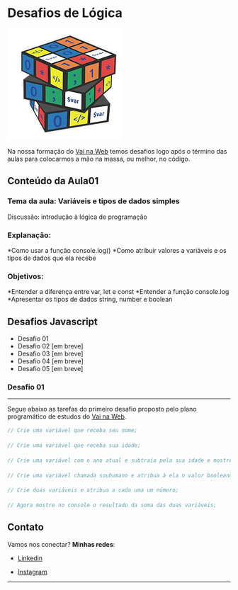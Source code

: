 # Desafios de Lógica

<img src="assets/img/logica de programação.png">

Na nossa formação do [Vai na Web](https://www.vainaweb.com.br/) temos desafios logo após o término das aulas para colocarmos a mão na massa, ou melhor, no código.

## Conteúdo da Aula01
### Tema da aula: Variáveis e tipos de dados simples

Discussão: introdução à lógica de programação

### Explanação: 
*Como usar a função console.log()
*Como atribuir valores a variáveis e os tipos de dados que ela recebe

### Objetivos: 
*Entender a diferença entre var, let e const
*Entender a função console.log
*Apresentar os tipos de dados string, number e boolean

## Desafios Javascript
- Desafio 01
- Desafio 02 [em breve]
- Desafio 03 [em breve]
- Desafio 04 [em breve]
- Desafio 05 [em breve]

### Desafio 01
---
Segue abaixo as tarefas do primeiro desafio proposto pelo plano programático de estudos do [Vai na Web](https://www.vainaweb.com.br/).

```js
// Crie uma variável que receba seu nome;

// Crie uma variável que receba sua idade;

// Crie uma variável com o ano atual e subtraia pela sua idade e mostre no console a mensagem "Meu ano de nascimento é...";

// Crie uma variável chamada souhumano e atribua à ela o valor booleano que representa verdadeiro;

// Crie duas variáveis e atribua a cada uma um número;

// Agora mostre no console o resultado da soma das duas variáveis;
```

## Contato

Vamos nos conectar? **Minhas redes**:

- [Linkedin](https://www.linkedin.com/in/devrodrigosousa/)

- [Instagram](https://www.instagram.com/devrodrigosousa/)

---